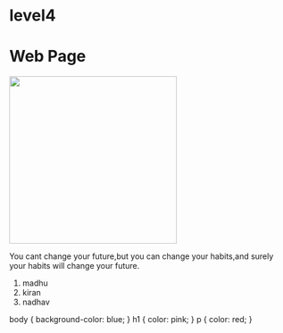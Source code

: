 # level4
<html>
    <head>
    <link rel="stylesheet" href="index.css">
  </head>
  <body>
  
  <h1>Web Page</h1>
  <img src="https://tse2.mm.bing.net/th?id=OIP.eERffbhpyM3ynyKcfbxBdQHaEE&pid=Api&P=0" width="300" height="300">
  <p>You cant change your future,but you can change your habits,and surely your habits will change your future.</p>
  <ol>
  <li>madhu</li>
  <li>kiran</li>
  <li>nadhav</li>
</ol>
 </body>
  </html>
body {
    background-color: blue;
  }
  h1 {
    color: pink;
  }
  p {
    color: red;
  }

